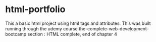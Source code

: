 # html-portfolio 
This a basic html project using html tags and attributes. This was built running through the udemy course the-complete-web-development-bootcamp section : HTML complete, end of chapter 4 
